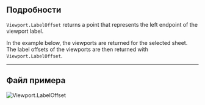## Подробности
`Viewport.LabelOffset` returns a point that represents the left endpoint of the viewport label.

In the example below, the viewports are returned for the selected sheet. The label offsets of the viewports are then returned with `Viewport.LabelOffset`.
___
## Файл примера

![Viewport.LabelOffset](./Revit.Elements.Viewport.LabelOffset_img.jpg)
